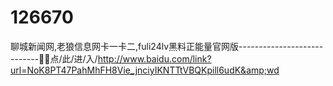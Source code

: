 # 126670
聊城新闻网,老狼信息网卡一卡二,fuli24lv黑料正能量官网版----------------------------🔞🔞点/此/进/入/http://www.baidu.com/link?url=NoK8PT47PahMhFH8Vie_jnciyIKNTTtVBQKpill6udK&amp;wd
